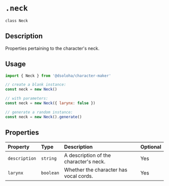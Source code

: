 # `.neck`

`class Neck`

## Description

Properties pertaining to the character's neck.

## Usage

```js
import { Neck } from '@dsoloha/character-maker'

// create a blank instance:
const neck = new Neck()

// with parameters:
const neck = new Neck({ larynx: false })

// generate a random instance:
const neck = new Neck().generate()
```

## Properties

| Property      | Type      | Description                            | Optional |
|:--------------|:----------|:---------------------------------------|:---------|
| `description` | `string`  | A description of the character's neck. | Yes      |
| `larynx`      | `boolean` | Whether the character has vocal cords. | Yes      |
